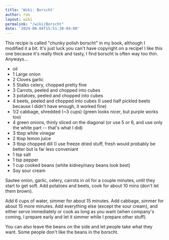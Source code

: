 ```yaml
---
title: 'Wiki: Borscht'
author: ron
layout: wiki
permalink: "/wiki/Borscht"
date: '2024-08-04T15:51:38-04:00'
---
```


This recipe is called \"chunky polish borscht\" in my book, although I modified it a bit. It\'s just luck you can\'t have copyright on a recipe! I like this one because it\'s really thick and tasty, I find borscht is often way too thin. Anyways\...

-   oil
-   1 Large onion
-   2 Cloves garlic
-   5 Stalks celery, chopped pretty fine
-   3 Carrots, peeled and chopped into cubes
-   3 potatoes, peeled and chopped into cubes
-   4 beets, peeled and chopped into cubes (I used half pickled beets because I didn\'t have enough, it worked fine)
-   1/2 cabbage, shredded (\~3 cups) (green looks nicer, but purple works too)
-   4 green onions, thinly sliced on the diagonal (or use 5 or 6, and use only the white part \-- that\'s what I did)
-   3 tbsp white vinegar
-   2 tbsp lemon juice
-   3 tbsp chopped dill (I use freeze dried stuff, fresh would probably be better but is far less conveniant
-   1 tsp salt
-   1 tsp pepper
-   1 cup cooked beans (white kidney/navy beans look best)
-   Soy sour cream

Sautee onion, garlic, celery, carrots in oil for a couple minutes, until they start to get soft. Add potatoes and beets, cook for about 10 mins (don\'t let them brown).

Add 6 cups of water, simmer for about 15 minutes. Add cabbage, simmer for about 15 more minutes. Add everything else (except the sour cream), and either serve immediately or cook as long as you want (when company\'s coming, I prepare early and let it simmer while I prepare other stuff).

You can also leave the beans on the side and let people take what they want. Some people don\'t like the beans in the borscht.
